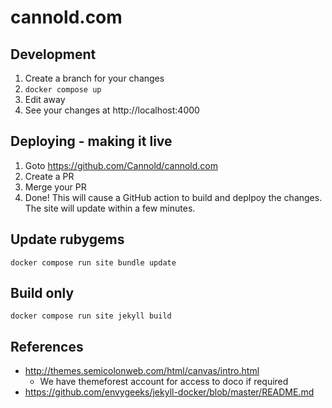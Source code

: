 # cannold.com

## Development

1. Create a branch for your changes
1. `docker compose up`
1. Edit away
1. See your changes at http://localhost:4000

## Deploying - making it live

1. Goto https://github.com/Cannold/cannold.com
1. Create a PR
1. Merge your PR
1. Done! This will cause a GitHub action to build and deplpoy the changes. The site will update within a few minutes.

## Update rubygems

`docker compose run site bundle update`

## Build only

`docker compose run site jekyll build`

## References

* http://themes.semicolonweb.com/html/canvas/intro.html
  * We have themeforest account for access to doco if required
* https://github.com/envygeeks/jekyll-docker/blob/master/README.md
